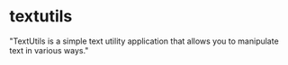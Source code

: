 # textutils
"TextUtils is a simple text utility application that allows you to manipulate text in various ways."
